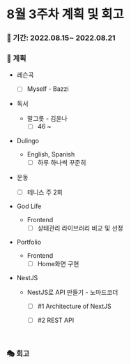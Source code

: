 # 8월 3주차 계획 및 회고

### 📆 기간: 2022.08.15~ 2022.08.21

### 📑 계획

- 레슨곡

  - [ ] Myself - Bazzi
- 독서
  - 말그릇 - 김윤나
    - [ ] 46 ~
- Dulingo
  - English, Spanish
    - [ ] 하루 하나씩 꾸준히
- 운동
  - [ ] 테니스 주 2회
- God Life
  - Frontend
    - [ ] 상태관리 라이브러리 비교 및 선정
- Portfolio
  - Frontend
    - [ ] Home화면 구현
- NestJS
  - NestJS로 API 만들기 - 노마드코더
    - [ ] #1 Architecture of NextJS
    - [ ] #2 REST API



<br/>

### 🎭 회고

